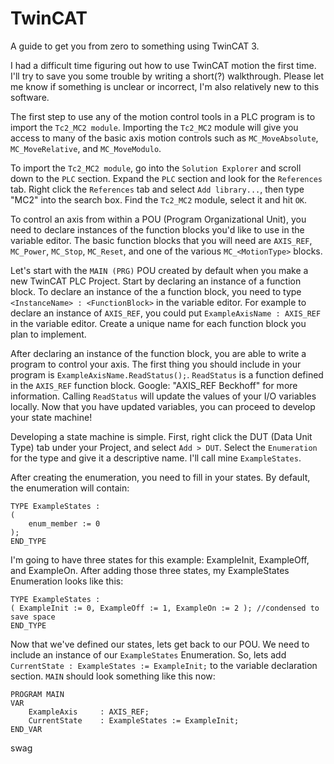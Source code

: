 # TwinCAT
A guide to get you from zero to something using TwinCAT 3.

I had a difficult time figuring out how to use TwinCAT motion the first time. I'll try to save you some trouble by writing a short(?) walkthrough. Please let me know if something is unclear or incorrect, I'm also relatively new to this software. 

The first step to use any of the motion control tools in a PLC program is to import the `Tc2_MC2 module`. Importing the `Tc2_MC2` module will give you access to many of the basic axis motion controls such as `MC_MoveAbsolute`, `MC_MoveRelative`, and `MC_MoveModulo`.

To import the `Tc2_MC2 module`, go into the `Solution Explorer` and scroll down to the `PLC` section. Expand the `PLC` section and look for the `References` tab. Right click the `References` tab and select `Add library...`, then type "MC2" into the search box. Find the `Tc2_MC2` module, select it and hit `OK`.

To control an axis from within a POU (Program Organizational Unit), you need to declare instances of the function blocks you'd like to use in the variable editor. The basic function blocks that you will need are `AXIS_REF`, `MC_Power`, `MC_Stop`, `MC_Reset`, and one of the various `MC_<MotionType>` blocks.

Let's start with the `MAIN (PRG)` POU created by default when you make a new TwinCAT PLC Project. Start by declaring an instance of a function block. To declare an instance of the a function block, you need to type `<InstanceName> : <FunctionBlock>` in the variable editor. For example to declare an instance of `AXIS_REF`, you could put `ExampleAxisName : AXIS_REF` in the variable editor. Create a unique name for each function block you plan to implement.

After declaring an instance of the function block, you are able to write a program to control your axis. The first thing you should include in your program is `ExampleAxisName.ReadStatus();`. `ReadStatus` is a function defined in the `AXIS_REF` function block. Google: "AXIS_REF Beckhoff" for more information. Calling `ReadStatus` will update the values of your I/O variables locally. Now that you have updated variables, you can proceed to develop your state machine!

Developing a state machine is simple. First, right click the DUT (Data Unit Type) tab under your Project, and select `Add > DUT`. Select the `Enumeration` for the type and give it a descriptive name. I'll call mine `ExampleStates`.

After creating the enumeration, you need to fill in your states. By default, the enumeration will contain: 
```
TYPE ExampleStates :
(
	enum_member := 0
);
END_TYPE
```
I'm going to have three states for this example: ExampleInit, ExampleOff, and ExampleOn. After adding those three states, my ExampleStates Enumeration looks like this:
```
TYPE ExampleStates :
( ExampleInit := 0, ExampleOff := 1, ExampleOn := 2 ); //condensed to save space
END_TYPE
```

Now that we've defined our states, lets get back to our POU. We need to include an instance of our `ExampleStates` Enumeration. So, lets add `CurrentState : ExampleStates := ExampleInit;` to the variable declaration section. `MAIN` should look something like this now:
```
PROGRAM MAIN
VAR
	ExampleAxis 	: AXIS_REF;
	CurrentState 	: ExampleStates := ExampleInit;
END_VAR
```






swag
